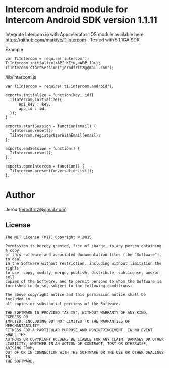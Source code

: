 # Intercom android module for Intercom Android SDK version 1.1.11

Integrate Intercom.io with Appcelerator.  iOS module available here https://github.com/markive/TiIntercom . Tested with 5.1.1GA SDK

Example
```
var TiIntercom = require('intercom');
TiIntercom.initialize(<API KEY>,<APP ID>);
TiIntercom.startSession("jerodfritz@gmail.com");
```

/lib/intercom.js
```
var TiIntercom = require('ti.intercom.android');

exports.initialize = function(key, id){
  TiIntercom.initialize({
      api_key : key,
      app_id : id,
  });
}

exports.startSession = function(email) {
  TiIntercom.reset();
  TiIntercom.registerUserWithEmail(email);
};

exports.endSession = function() {
  TiIntercom.reset();
};

exports.openIntercom = function() {
  TiIntercom.presentConversationList();
};
```

Author
========

Jerod
(jerodfritz@gmail.com)


## License

    The MIT License (MIT) Copyright © 2015

    Permission is hereby granted, free of charge, to any person obtaining a copy
    of this software and associated documentation files (the "Software"), to deal
    in the Software without restriction, including without limitation the rights
    to use, copy, modify, merge, publish, distribute, sublicense, and/or sell
    copies of the Software, and to permit persons to whom the Software is
    furnished to do so, subject to the following conditions:

    The above copyright notice and this permission notice shall be included in
    all copies or substantial portions of the Software.

    THE SOFTWARE IS PROVIDED "AS IS", WITHOUT WARRANTY OF ANY KIND, EXPRESS OR
    IMPLIED, INCLUDING BUT NOT LIMITED TO THE WARRANTIES OF MERCHANTABILITY,
    FITNESS FOR A PARTICULAR PURPOSE AND NONINFRINGEMENT. IN NO EVENT SHALL THE
    AUTHORS OR COPYRIGHT HOLDERS BE LIABLE FOR ANY CLAIM, DAMAGES OR OTHER
    LIABILITY, WHETHER IN AN ACTION OF CONTRACT, TORT OR OTHERWISE, ARISING FROM,
    OUT OF OR IN CONNECTION WITH THE SOFTWARE OR THE USE OR OTHER DEALINGS IN
    THE SOFTWARE.
